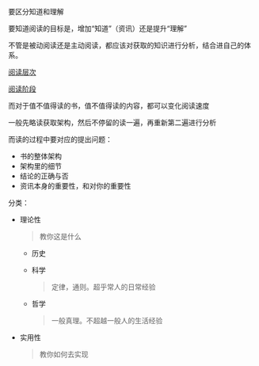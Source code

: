 要区分知道和理解  

要知道阅读的目标是，增加“知道”（资讯）还是提升“理解”



不管是被动阅读还是主动阅读，都应该对获取的知识进行分析，结合进自己的体系。

[阅读层次]()

[阅读阶段]()



而对于值不值得读的书，值不值得读的内容，都可以变化阅读速度  



一般先略读获取架构，然后不停留的读一遍，再重新第二遍进行分析  



而读的过程中要对应的提出问题：

- 书的整体架构
- 架构里的细节
- 结论的正确与否
- 资讯本身的重要性，和对你的重要性



分类：

- 理论性

  > 教你这是什么

  - 历史

  - 科学

    > 定律，通则。超乎常人的日常经验

  - 哲学

    > 一般真理。不超越一般人的生活经验

- 实用性

  > 教你如何去实现

